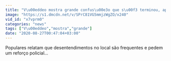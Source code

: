 ```yaml
---
title: "V\u00eddeo mostra grande confus\u00e3o que s\u00f3 terminou, ap\u00f3s carro bater em ca\u00e7amba no Alto Alegre"
image: "https://s1.dmcdn.net/v/SPrC81VG5mmjzWgZO/x240"
vid_id: "x7vprm0"
categories: "news"
tags: ["V\u00eddeo","mostra","grande"]
date: "2020-08-27T00:47:04+03:00"
---
```

Populares relatam que desentendimentos no local são frequentes e pedem um reforço policial…  <br>
